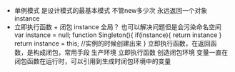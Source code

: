 - 单例模式 是设计模式的最基本模式 不管new多少次 永远返回一个对象 instance
- 立即执行函数 + 闭包
instance 全局？  也可以解决问题但是会污染命名空间
var instance = null;
function Singleton(){
        if(instance){
            return instance
        }
        return instance = this; //实例的时候创建出来
    }
立即执行函数，在返回函数，是构成闭包，常用手段
生产环境 立即执行函数 创造闭包环境 变量一直在
闭包函数在运行时，可以引用到生成时闭包环境中的变量